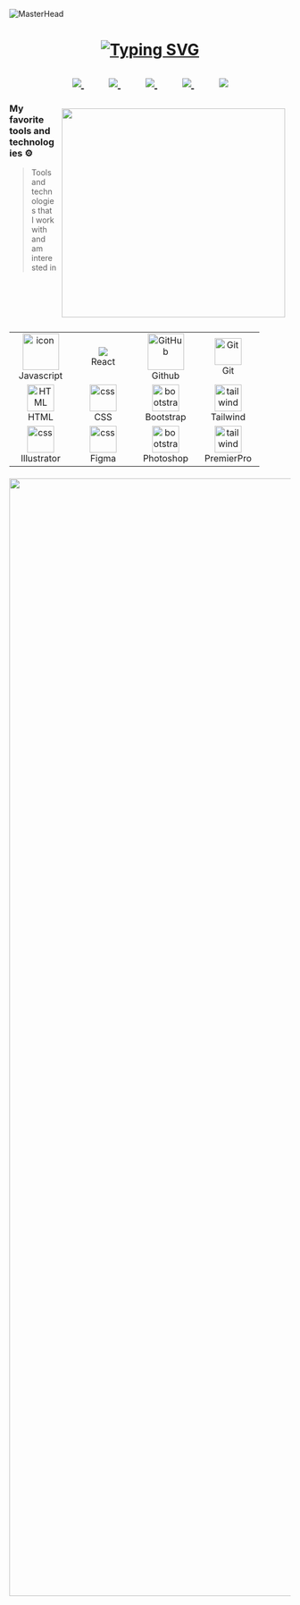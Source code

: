 ![MasterHead](https://i.pinimg.com/originals/ae/93/ef/ae93efea76cebbc5305f4904f33c6ac0.gif)
<h1 align="center"><a href="#"><img src="https://readme-typing-svg.demolab.com?font=Poppins&weight=600&size=26&pause=1000&color=12B307&random=false&width=435&lines=Namaste+%F0%9F%99%8F+My+name+is+Abhay+" alt="Typing SVG" /></a></h1>

<h2 align="center">
 <a href="https://www.instagram.com/only__abhay/">
<img src="https://img.shields.io/badge/Instagram-%23E4405F.svg?style=for-the-badge&logo=Instagram&logoColor=white">
</a>
 &nbsp;&nbsp;&nbsp;&nbsp;&nbsp;&nbsp;&nbsp;&nbsp;
<a href="https://www.facebook.com/De.king.dragneel">
<img src="https://img.shields.io/badge/-Facebook?style=for-the-badge&logo=Facebook&label=%20Facebook&labelColor=%232C64F6&color=%232C64F6">
</a>
&nbsp;&nbsp;&nbsp;&nbsp;&nbsp;&nbsp;&nbsp;&nbsp;
<a href="https://www.linkedin.com/in/abhay-maskey-6aa406255/">
<img src="https://img.shields.io/badge/Linkedin-%231DA1F2.svg?style=for-the-badge&logo=Linkedin&logoColor=white">
</a>
&nbsp;&nbsp;&nbsp;&nbsp;&nbsp;&nbsp;&nbsp;&nbsp;
<a href="https://x.com/abbiebabu">
<img src="https://img.shields.io/badge/-X?style=for-the-badge&logo=x&label=%20Twitter&labelColor=black&color=black">
</a>
 &nbsp;&nbsp;&nbsp;&nbsp;&nbsp;&nbsp;&nbsp;&nbsp;
<a href="https://www.youtube.com/channel/UCXB0jgR1SyZmcUEyzJrN_9Q">
<img src="https://img.shields.io/badge/YouTube-FF0000?style=for-the-badge&logo=youtube&logoColor=white">
</a>
 

</h2>
<div class="container" style= "height: 399px;">

<img align="right" height="405px" width="507px" src="https://camo.githubusercontent.com/6b7dc325b3ed0cba4cc23a69ab32271290d6911261bb18768d9b3dd70d8ae886/68747470733a2f2f692e70696e696d672e636f6d2f353634782f61632f64612f32322f61636461323231643231666330353934636232323139653935656361653633352e6a7067" style="height: 374px;width: 400px;max-width: 100%;margin: 10px;">

<h3>My favorite tools and technologies ⚙️</h3> 

> Tools and technologies that I work with and am interested in

 
<table align="left" margin=0>

   <tr>
    <td align="center" width="96">
        <img src="https://techstack-generator.vercel.app/js-icon.svg" alt="icon" width="65" height="65" />
      <br>Javascript
    </td>
   <td align="center" width="96">
        <img src="https://techstack-generator.vercel.app/react-icon.svg" />
      <br>React
    </td>
       <td align="center" width="96">
        <img src="https://techstack-generator.vercel.app/github-icon.svg" width="65" height="65" alt="GitHub" />
      <br>Github
    </td>
         <td align="center" width="96">
        <img src="https://skillicons.dev/icons?i=git" width="48" height="48" alt="Git" />
      <br>Git
    </td> 
 
 </tr>
  
  <tr>
    <td align="center"  width="96">
        <img src="https://skillicons.dev/icons?i=html" width="48" height="48" alt="HTML" />
      <br>HTML
    </td>
    <td align="center" width="96">
        <img src="https://skillicons.dev/icons?i=css" width="48" height="48" alt="css" />
      <br>CSS
    </td>
    <td align="center"  width="96">
        <img src="https://skillicons.dev/icons?i=bootstrap" width="48" height="48" alt="bootstrap" />
      <br>Bootstrap
    </td>
    <td align="center" width="96">
        <img src="https://skillicons.dev/icons?i=tailwind" width="48" height="48" alt="tailwind" />
      <br>Tailwind
    </td>
  </tr>



  
  <tr>
    <td align="center"  width="96">
        <img src="https://skillicons.dev/icons?i=illustrator" width="48" height="48" alt="css" />
     <br> Illustrator
    </td>
    <td align="center" width="96">
        <img src="https://skillicons.dev/icons?i=figma" width="48" height="48" alt="css" />
      <br>Figma
    </td>
    <td align="center"  width="96">
        <img src="https://skillicons.dev/icons?i=photoshop" width="48" height="48" alt="bootstrap" />
      <br>Photoshop
    </td>
    <td align="center" width="96">
        <img src="https://skillicons.dev/icons?i=pr" width="48" height="48" alt="tailwind" />
      <br>PremierPro
    </td>
  </tr>
  
</table>
<br>
</div>

<div>
 <h1>
<img align="center" src="https://github.com/saadeghi/saadeghi/raw/master/dino.gif" style="width:2000px; margin-top: 5px;" data-target="animated-image.originalImage">
 </h1>
</div>
